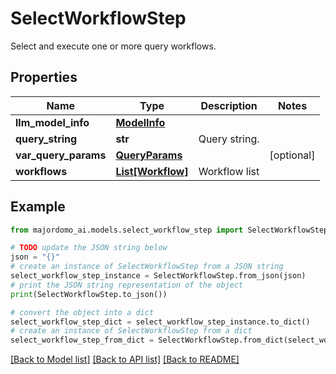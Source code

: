 # SelectWorkflowStep

Select and execute one or more query workflows.

## Properties

Name | Type | Description | Notes
------------ | ------------- | ------------- | -------------
**llm_model_info** | [**ModelInfo**](ModelInfo.md) |  | 
**query_string** | **str** | Query string. | 
**var_query_params** | [**QueryParams**](QueryParams.md) |  | [optional] 
**workflows** | [**List[Workflow]**](Workflow.md) | Workflow list | 

## Example

```python
from majordomo_ai.models.select_workflow_step import SelectWorkflowStep

# TODO update the JSON string below
json = "{}"
# create an instance of SelectWorkflowStep from a JSON string
select_workflow_step_instance = SelectWorkflowStep.from_json(json)
# print the JSON string representation of the object
print(SelectWorkflowStep.to_json())

# convert the object into a dict
select_workflow_step_dict = select_workflow_step_instance.to_dict()
# create an instance of SelectWorkflowStep from a dict
select_workflow_step_from_dict = SelectWorkflowStep.from_dict(select_workflow_step_dict)
```
[[Back to Model list]](../README.md#documentation-for-models) [[Back to API list]](../README.md#documentation-for-api-endpoints) [[Back to README]](../README.md)


